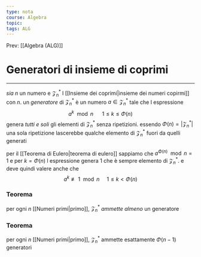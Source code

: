 ```yaml
---
type: nota
course: Algebra
topic: 
tags: ALG
---
```


Prev: [[Algebra (ALG)]]

# Generatori di insieme di coprimi
---
_sia_ $n$ un numero e $\mathcal{Z}_{n}^{*}$ l [[Insieme dei coprimi|insieme dei numeri copirmi]] con $n$. 
un _generatore_ di $\mathcal{Z}_{n}^{*}$ è un numero $a\in\mathcal{Z}_{n}^{*}$ tale che l espressione 
$$a^{k} \mod n \ \ \ \ \ \  1\leq k\leq\Phi(n)$$
genera _tutti e soli_ gli elementi di $\mathcal{Z}_{n}^{*}$  senza ripetizioni.
essendo $\Phi(n)=|\mathcal{Z}_{n}^{*}|$ una sola ripetizione lascerebbe qualche elemento di $\mathcal{Z}_{n}^{*}$ fuori da quelli generati

per il [[Teorema di Eulero|teorema di eulero]] sappiamo che $a^{\Phi(n)} \mod n=1$ e per $k=\Phi(n)$ l espressione genera $1$ che è sempre elemento di  $\mathcal{Z}_{n}^{*}$. 
e deve quindi valere anche che $$a^{k} \not\equiv 1 \mod n \ \ \ \ \ 1 \leq k < \Phi(n)$$
### Teorema
per ogni $n$ [[Numeri primi|primo]], $\mathcal{Z}_{n}^{*}$ _ammette almeno_ un generatore

### Teorema
per ogni $n$ [[Numeri primi|primo]], $\mathcal{Z}_{n}^{*}$ ammette esattamente $\Phi(n-1)$ generatori